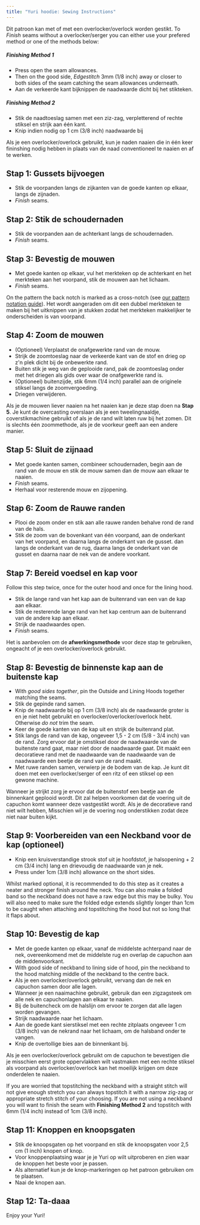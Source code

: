```yaml
---
title: "Yuri hoodie: Sewing Instructions"
---
```


<Note>

Dit patroon kan met of met een overlocker/overlock worden gestikt. To _Finish_ seams without a overlocker/serger you can either use your prefered method or one of the methods below:

##### Finishing Method 1

- Press open the seam allowances.
- Then on the good side, _Edgestitch_ 3mm (1/8 inch) away or closer to both sides of the seam catching the seam allowances underneath.
- Aan de verkeerde kant bijknippen de naadwaarde dicht bij het stikteken.

##### Finishing Method 2

- Stik de naadtoeslag samen met een ziz-zag, verpletterend of rechte stiksel en strijk aan één kant.
- Knip indien nodig op 1 cm (3/8 inch) naadwaarde bij

</Note>

<Tip>

Als je een overlocker/overlock gebruikt, kun je naden naaien die in één keer fininshing nodig hebben in plaats van de naad conventioneel te naaien en af te werken.

</Tip>

## Stap 1: Gussets bijvoegen

- Stik de voorpanden langs de zijkanten van de goede kanten op elkaar, langs de zijnaden.
- _Finish_ seams.

## Stap 2: Stik de schoudernaden

- Stik de voorpanden aan de achterkant langs de schoudernaden.
- _Finish_ seams.

## Stap 3: Bevestig de mouwen

- Met goede kanten op elkaar, vul het merkteken op de achterkant en het merkteken aan het voorpand, stik de mouwen aan het lichaam.
- _Finish_ seams.

<Note>

On the pattern the back notch is marked as a cross-notch (see [our pattern notation guide](/docs/various/notation/notches/)). Het wordt aangeraden om dit een dubbel merkteken te maken bij het uitknippen van je stukken zodat het merkteken makkelijker te onderscheiden is van voorpand.

</Note>

## Stap 4: Zoom de mouwen

- (Optioneel) Verplaatst de onafgewerkte rand van de mouw.
- Strijk de zoomtoeslag naar de verkeerde kant van de stof en drieg op z'n plek dicht bij de onbewerkte rand.
- Buiten stik je weg van de geplooide rand, pak de zoomtoeslag onder met het driegen als gids over waar de onafgewerkte rand is.
- (Optioneel) buitenzijde, stik 6mm (1/4 inch) parallel aan de originele stiksel langs de zoomvergoeding.
- Driegen verwijderen.

<Note>

Als je de mouwen liever naaien na het naaien kan je deze stap doen na **Stap 5**.
Je kunt de overcasting overslaan als je een tweelingnaaldje, coverstikmachine gebruikt of als je de rand wilt laten ruw bij het zomen.
Dit is slechts één zoommethode, als je de voorkeur geeft aan een andere manier.

</Note>

## Stap 5: Sluit de zijnaad

- Met goede kanten samen, combineer schoudernaden, begin aan de rand van de mouw en stik de mouw samen dan de mouw aan elkaar te naaien.
- _Finish_ seams.
- Herhaal voor resterende mouw en zijopening.

## Stap 6: Zoom de Rauwe randen

- Plooi de zoom onder en stik aan alle rauwe randen behalve rond de rand van de hals.
- Stik de zoom van de bovenkant van één voorpand, aan de onderkant van het voorpand, en daarna langs de onderkant van de gusset. dan langs de onderkant van de rug, daarna langs de onderkant van de gusset en daarna naar de nek van de andere voorkant.

## Stap 7: Bereid voedsel en kap voor

Follow this step twice, once for the outer hood and once for the lining hood.

- Stik de lange rand van het kap aan de buitenrand van een van de kap aan elkaar.
- Stik de resterende lange rand van het kap centrum aan de buitenrand van de andere kap aan elkaar.
- Strijk de naadwaardes open.
- _Finish_ seams.

<Note>

Het is aanbevolen om de **afwerkingsmethode** voor deze stap te gebruiken, ongeacht of je een overlocker/overlock gebruikt.

</Note>

## Stap 8: Bevestig de binnenste kap aan de buitenste kap

- With _good sides together_, pin the Outside and Lining Hoods together matching the seams.
- Stik de gepinde rand samen.
- Knip de naadwaarde bij op 1 cm (3/8 inch) als de naadwaarde groter is en je niet hebt gebruikt en overlocker/overlocker/overlock hebt. Otherwise _do not_ trim the seam.
- Keer de goede kanten van de kap uit en strijk de buitenrand plat.
- Stik langs de rand van de kap, ongeveer 1,5 - 2 cm (5/8 - 3/4 inch) van de rand. Zorg ervoor dat je omstiksel door de naadwaarde van de buitenste rand gaat, maar niet door de naadwaarde gaat. Dit maakt een decoratieve rand met de naadwaarde van de naadwaarde van de naadwaarde een beetje de rand van de rand maakt.
- Met ruwe randen samen, verwierp je de bodem van de kap. Je kunt dit doen met een overlocker/serger of een ritz of een stiksel op een gewone machine.

<Note>

Wanneer je strijkt zorg je ervoor dat de buitenstof een beetje aan de binnenkant geplooid wordt. Dit zal helpen voorkomen dat de voering uit de capuchon komt wanneer deze vastgestikt wordt.
Als je de decoratieve rand niet wilt hebben, Misschien wil je de voering nog onderstikken zodat deze niet naar buiten kijkt.

</Note>

## Stap 9: Voorbereiden van een Neckband voor de kap (optioneel)

- Knip een kruisverstandige strook stof uit je hoofdstof, je halsopening + 2 cm (3/4 inch) lang en drievoudig de naadwaarde van je nek.
- Press under 1cm (3/8 inch) allowance on the short sides.

<Note>

Whilst marked optional, it is recommended to do this step as it creates a neater and stronger finish around the neck.
You can also make a folded band so the neckband does not have a raw edge but this may be bulky. You will also need to make sure the folded edge extends slightly longer than 1cm to be caught when attaching and topstitching the hood but not so long that it flaps about.

</Note>

## Stap 10: Bevestig de kap

- Met de goede kanten op elkaar, vanaf de middelste achterpand naar de nek, overeenkomend met de middelste rug en overlap de capuchon aan de middenvoorkant.
- With good side of neckband to lining side of hood, pin the neckband to the hood matching middle of the neckband to the centre back.
- Als je een overlocker/overlock gebruikt, vervang dan de nek en capuchon samen door alle lagen.
- Wanneer je een naaimachine gebruikt, gebruik dan een zigzagsteek om alle nek en capuchonlagen aan elkaar te naaien.
- Bij de buitencheck om de halslijn om ervoor te zorgen dat alle lagen worden gevangen.
- Strijk naadwaarde naar het lichaam.
- Aan de goede kant sierstiksel met een rechte zitplaats ongeveer 1 cm (3/8 inch) van de nekrand naar het lichaam, om de halsband onder te vangen.
- Knip de overtollige bies aan de binnenkant bij.

<Warning>

Als je een overlocker/overlock gebruikt om de capuchon te bevestigen die je misschien eerst grote oppervlakken wilt vastmaken met een rechte stiksel als voorpand als overlocker/overlock kan het moeilijk krijgen om deze onderdelen te naaien.

</Warning>

<Note>

If you are worried that topstitching the neckband with a straight stitch will not give enough stretch you can always topstitch it with a narrow zig-zag or appropriate stretch stitch of your choosing.
If you are not using a neckband you will want to finish the seam with **Finishing Method 2** and topstitch with 6mm (1/4 inch) instead of 1cm (3/8 inch).

</Note>

## Stap 11: Knoppen en knoopsgaten

- Stik de knoopsgaten op het voorpand en stik de knoopsgaten voor 2,5 cm (1 inch) knopen of knop.
- Voor knoppenplaatsing waar je je Yuri op wilt uitproberen en zien waar de knoppen het beste voor je passen.
- Als alternatief kun je de knop-markeringen op het patroon gebruiken om te plaatsen.
- Naai de knopen aan.

## Stap 12: Ta-daaa

Enjoy your Yuri!
